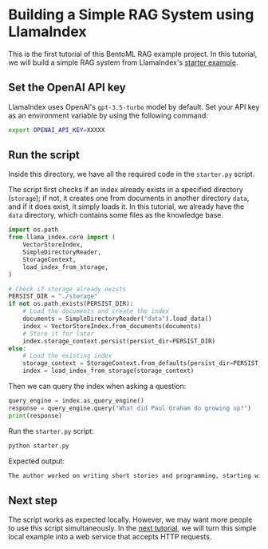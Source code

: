 # Building a Simple RAG System using LlamaIndex

This is the first tutorial of this BentoML RAG example project. In this tutorial, we will build a simple RAG system from LlamaIndex's [starter example](https://docs.llamaindex.ai/en/stable/getting_started/starter_example/).

## Set the OpenAI API key

LlamaIndex uses OpenAI's `gpt-3.5-turbo` model by default. Set your API key as an environment variable by using the following command:

```bash
export OPENAI_API_KEY=XXXXX
```

## Run the script

Inside this directory, we have all the required code in the `starter.py` script.

The script first checks if an index already exists in a specified directory (`storage`); if not, it creates one from documents in another directory `data`, and if it does exist, it simply loads it. In this tutorial, we already have the `data` directory, which contains some files as the knowledge base.

```python
import os.path
from llama_index.core import (
    VectorStoreIndex,
    SimpleDirectoryReader,
    StorageContext,
    load_index_from_storage,
)

# Check if storage already exists
PERSIST_DIR = "./storage"
if not os.path.exists(PERSIST_DIR):
    # Load the documents and create the index
    documents = SimpleDirectoryReader("data").load_data()
    index = VectorStoreIndex.from_documents(documents)
    # Store it for later
    index.storage_context.persist(persist_dir=PERSIST_DIR)
else:
    # Load the existing index
    storage_context = StorageContext.from_defaults(persist_dir=PERSIST_DIR)
    index = load_index_from_storage(storage_context)
```

Then we can query the index when asking a question:

```python
query_engine = index.as_query_engine()
response = query_engine.query("What did Paul Graham do growing up?")
print(response)
```

Run the `starter.py` script:

```bash
python starter.py
```

Expected output:

```bash
The author worked on writing short stories and programming, starting with early programming experiences on an IBM 1401 in 9th grade using an early version of Fortran. Later, the author transitioned to working with microcomputers, building a Heathkit kit and eventually getting a TRS-80 to write simple games and programs.
```

## Next step

The script works as expected locally. However, we may want more people to use this script simultaneously. In the [next tutorial](../01-simple-rag/), we will turn this simple local example into a web service that accepts HTTP requests.
